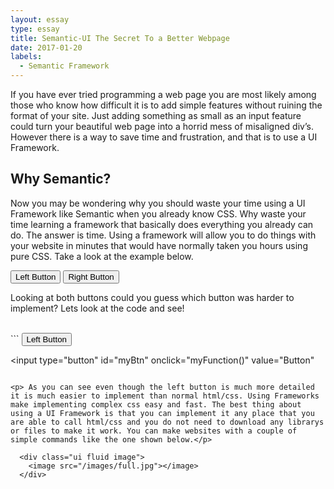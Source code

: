```yaml
---
layout: essay
type: essay
title: Semantic-UI The Secret To a Better Webpage
date: 2017-01-20
labels:
  - Semantic Framework
---
```


  <link rel="stylesheet" href="https://cdnjs.cloudflare.com/ajax/libs/semantic-ui/2.2.2/semantic.min.css">
  <link rel="stylesheet" href="style.css">
  <script type="text/javascript" src="https://cdnjs.cloudflare.com/ajax/libs/jquery/3.1.0/jquery.min.js"></script>
  <script type="text/javascript" src="https://cdnjs.cloudflare.com/ajax/libs/semantic-ui/2.2.2/semantic.min.js"></script>

<p> If you have ever tried programming a web page you are most likely among those who know how difficult it is to add simple features without 
 ruining the format of your site. Just adding something as small as an input feature could turn your beautiful web page into a horrid 
 mess of misaligned div’s. However there is a way to save time and frustration, and that is to use a UI Framework. </p>
  
<h2> Why Semantic?</h2>
  
<p> Now you may be wondering why you should waste your time using a UI Framework like Semantic when you already know CSS. 
 Why waste your time learning a framework that basically does everything you already can do. The answer is time. 
 Using a framework will allow you to do things with your website in minutes that would have normally taken you hours using pure CSS. 
 Take a look at the example below.</p>
 
<div class="ui ordered horizontal list">
  <a class="fitted item"><button class="positive ui button">Left Button</button></a>
  <a class="fitted item"><input type="button" id="myBtn" onclick="myFunction()" value="Right Button"></a>
</div>

<p> Looking at both buttons could you guess which button was harder to implement? Lets look at the code and see! </p>
<br>
```
<button class="positive ui button">Left Button</button>

<input type="button" id="myBtn" onclick="myFunction()" value="Button"
```

<p> As you can see even though the left button is much more detailed it is much easier to implement than normal html/css. Using Frameworks make implementing complex css easy and fast. The best thing about using a UI Framework is that you can implement it any place that you are able to call html/css and you do not need to download any librarys or files to make it work. You can make websites with a couple of simple commands like the one shown below.</p>

  <div class="ui fluid image">
    <image src="/images/full.jpg"></image>
  </div>

